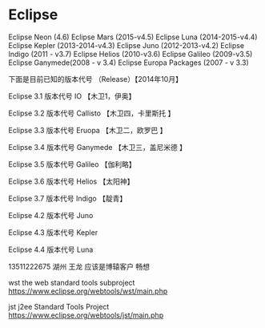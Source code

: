 # Eclipse
Eclipse Neon (4.6)
Eclipse Mars (2015-v4.5)
Eclipse Luna (2014-2015-v4.4)
Eclipse Kepler (2013-2014-v4.3)
Eclipse Juno (2012-2013-v4.2)
Eclipse Indigo (2011 - v3.7)
Eclipse Helios (2010-v3.6)
Eclipse Galileo (2009-v3.5)
Eclipse Ganymede(2008 - v 3.4)
Eclipse Europa Packages (2007 - v 3.3)


下面是目前已知的版本代号 （Release）【2014年10月】

Eclipse 3.1 版本代号 IO 【木卫1，伊奥】 

Eclipse 3.2 版本代号 Callisto 【木卫四，卡里斯托 】

Eclipse 3.3 版本代号 Eruopa 【木卫二，欧罗巴 】  

Eclipse 3.4 版本代号 Ganymede 【木卫三，盖尼米德 】

Eclipse 3.5 版本代号 Galileo 【伽利略】 

Eclipse 3.6 版本代号 Helios 【太阳神】

Eclipse 3.7 版本代号 Indigo 【靛青】

Eclipse 4.2 版本代号 Juno 

Eclipse 4.3 版本代号 Kepler 

Eclipse 4.4 版本代号 Luna 


13511222675 湖州 王龙 应该是博辕客户
畅想

wst
the web standard tools subproject
https://www.eclipse.org/webtools/wst/main.php


jst
j2ee Standard Tools Project
https://www.eclipse.org/webtools/jst/main.php
